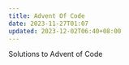 ```yaml
---
title: Advent Of Code
date: 2023-11-27T01:07
updated: 2023-12-02T06:40+08:00
---
```


Solutions to Advent of Code
